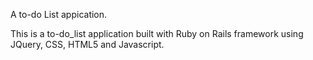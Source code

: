 A to-do List appication.

This is a to-do_list application built with Ruby on Rails framework using JQuery, CSS, HTML5 and Javascript.